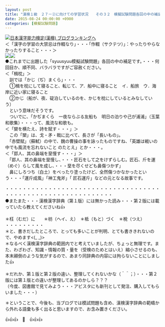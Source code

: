 ```yaml
---
layout: post
title: "漢検１級　２７－②に向けての学習状況　　その３２　模擬試験問題各回の中の補足"
date: 2015-08-24 00:00:00 +0900
categories: [模擬試験問題]
---
```


[![](/syuusyuu9701/assets/images/漢検１級-２７－②に向けての学習状況-その３２-模擬試験問題各回の中の補足-br_c_3028_1.gif)](http://blog.with2.net/link.php?1659096:3028 "日本漢字能力検定(漢検) ブログランキングへ")[日本漢字能力検定(漢検) ブログランキングへ](http://blog.with2.net/link.php?1659096:3028)  
＜「漢字の学習の大禁忌は作輟なり」・・・「作輟（サクテツ）」：やったりやらなかったりすること・・・＞  
![](/syuusyuu9701/assets/images/漢検１級-２７－②に向けての学習状況-その３２-模擬試験問題各回の中の補足-c33f2887675f5d39c749d0af23a872cb.jpg)![](/syuusyuu9701/assets/images/漢検１級-２７－②に向けての学習状況-その３２-模擬試験問題各回の中の補足-ea5d248c3eb098bc35e2bd43a58c12a5.jpg)  
●これまでに出題した「syuusyuu模擬試験問題」各回の中の補足です。・・・何回目か、順不同、バラバラですがご容赦ください。  
＜「楫枕」＞  
　訓では「かじ（ぢ）まくら」・・・  
　①楫を枕にして寝ること、転じて、ア．船中に寝ること　イ．船旅　ウ．海岸に近い家に寝ること  
　②かじ（船が、夜、碇泊しているのを、かじを枕にしているとみなしていう）  
　という意味だそうです。  
　ついでに、「かぢまくら　一夜ならぶる友船も　明日の泊りや己が浦浦」（玉葉和歌集）・・・って、風流な和歌も。  
＜「槊を横たえ、詩を賦す・・・」＞  
　この「槊」は、戈・矛・戟に比べて、長さが「長いもの」。  
　「赤壁賦」（蘇軾）の中で、魏の曹操の事を詠ったものですね、「英雄は戦いの中でも風流を忘れないこと のたとえ」とか・・・。  
＜「郢人、其の鼻端を堊慢す・・・」＞  
　「郢人、其の鼻端を堊慢し、・・・匠石をして之をけずらしむ。匠石、斤を運（めぐ）らして風を成し、・・・堊を尽くせども鼻傷つかず」  
　鼻にしろつち（白土）をべったり塗ったけど、全然傷つかなかったという・・・「運斤成風」「神工鬼斧」「 匠石運斤」などの元となる故事です。  
  
・・・・・・・・・・・・・・・・・・・・・・・・・・・・・・・・・・・・・・・・・・・・・・・・・・・・・・・・・・・・・  
●またまた・・・漢検漢字辞典（第１版）には無かった読み・・・第２版には載っていたら教えてくださいね👍  
  
＊枉（むだ）に　　＊枋（ヘイ、え）　＊柢（もと）づく　＊梲（つえ） ・・・・・・・・・  
＊と、書きだしたところで、とっても多いことが判明、とても書ききれないので、やめます<(\_ \_)>  
＊なるべく漢検漢字辞典の範囲内でと考えていましたが、ちょっと無理です。また、わざわざ、知識・情報の質・量を（受検のためとはいえ）縮小させるのも、本末顚倒のような気がするので、あまり同辞典の内容には拘らないことにしました👍  
  
＊だれか、第１版と第２版の違い、整理してくれないかな（＾＾；）・・・第２版には第１版との違いが整理してあるのかしら？？？  
（今度、図書館で見てみよう・・・アビスタにも新刊として発注、購入してもらいました・・・）  
  
＊ということで、今後も、当ブログでは模試問題も含め、漢検漢字辞典の範疇から外れる語彙も多く出ると思いますので、お含み置きください。  
  
👍👍👍　🐑　👍👍👍  
  